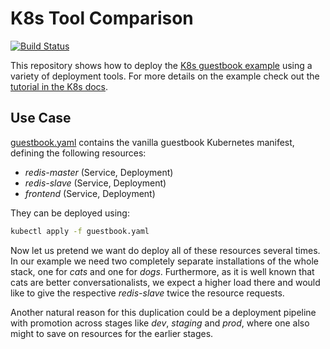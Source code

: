 # K8s Tool Comparison

[![Build Status](https://travis-ci.org/mbode/kubernetes-tool-comparison.svg?branch=master)](https://travis-ci.org/mbode/kubernetes-tool-comparison)

This repository shows how to deploy the [K8s guestbook example](https://github.com/kubernetes/examples/tree/master/guestbook) using a variety of deployment tools.
For more details on the example check out the [tutorial in the K8s docs](https://kubernetes.io/docs/tutorials/stateless-application/guestbook/).

## Use Case

[guestbook.yaml](guestbook.yaml) contains the vanilla guestbook Kubernetes manifest, defining the following resources:

* _redis-master_ (Service, Deployment)
* _redis-slave_ (Service, Deployment)
* _frontend_ (Service, Deployment)

They can be deployed using:

```bash
kubectl apply -f guestbook.yaml
```

Now let us pretend we want do deploy all of these resources several times.
In our example we need two completely separate installations of the whole stack, one for _cats_ and one for _dogs_. Furthermore, as it is well known that cats are better conversationalists, we expect a higher load there and would like to give the respective _redis-slave_ twice the resource requests.

Another natural reason for this duplication could be a deployment pipeline with promotion across stages like _dev_, _staging_ and _prod_, where one also might to save on resources for the earlier stages.

